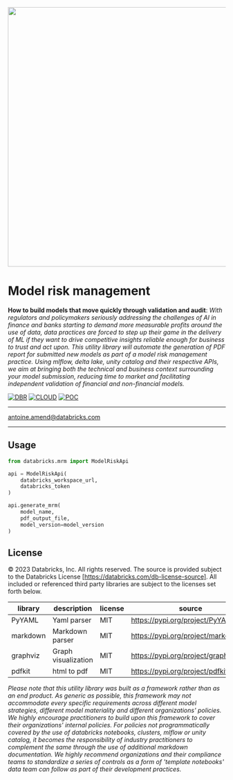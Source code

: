 <img src=https://d1r5llqwmkrl74.cloudfront.net/notebooks/fsi/fs-lakehouse-logo-transparent.png width="600px">

# Model risk management

**How to build models that move quickly through validation and audit**: *With regulators and policymakers seriously
addressing the challenges of AI in finance and banks starting to demand more measurable profits around the use of data,
data practices are forced to step up their game in the delivery of ML if they want to drive competitive insights
reliable enough for business to trust and act upon. This utility library will automate the generation of PDF report for
submitted new models as part of a model risk management practice. Using mlflow, delta lake, unity catalog and their
respective APIs, we aim at bringing both the technical and business context surrounding your model submission, reducing
time to market and facilitating independent validation of financial and non-financial models.*

[![DBR](https://img.shields.io/badge/DBR-11.3ML-red?logo=databricks&style=for-the-badge)](https://docs.databricks.com/release-notes/runtime/11.3ml.html)
[![CLOUD](https://img.shields.io/badge/CLOUD-ALL-blue?logo=googlecloud&style=for-the-badge)](https://databricks.com/try-databricks)
[![POC](https://img.shields.io/badge/POC-1_days-green?style=for-the-badge)](https://databricks.com/try-databricks)

___

<antoine.amend@databricks.com>

___

## Usage

```python
from databricks.mrm import ModelRiskApi

api = ModelRiskApi(
    databricks_workspace_url, 
    databricks_token
)

api.generate_mrm(
    model_name, 
    pdf_output_file, 
    model_version=model_version
)
```

## License

© 2023 Databricks, Inc. All rights reserved. The source is provided subject to the Databricks License
[https://databricks.com/db-license-source]. All included or referenced third party libraries are subject to the licenses
set forth below.

| library                          | description         | license | source                                     |
|----------------------------------|---------------------|---------|--------------------------------------------|
| PyYAML                           | Yaml parser         | MIT     | https://pypi.org/project/PyYAML/           |
| markdown                         | Markdown parser     | MIT     | https://pypi.org/project/markdown2/        |
| graphviz                         | Graph visualization | MIT     | https://pypi.org/project/graphviz/         |
| pdfkit                           | html to pdf         | MIT     | https://pypi.org/project/pdfkit/           |

*Please note that this utility library was built as a framework rather than as an end product. As generic as possible,
this framework may not accommodate every specific requirements across different model strategies, different model
materiality and different organizations' policies. We highly encourage practitioners to build upon this framework to
cover their organizations' internal policies. For policies not programmatically covered by the use of databricks
notebooks, clusters, mlflow or unity catalog, it becomes the responsibility of industry practitioners to complement the
same through the use of additional markdown documentation. We highly recommend organizations and their compliance teams
to standardize a series of controls as a form of
'template notebooks' data team can follow as part of their development practices.*